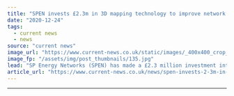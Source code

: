 ```yaml
---
title: "SPEN invests £2.3m in 3D mapping technology to improve network resilience"
date: "2020-12-24"
tags: 
  - current news
  - news
source: "current news"
image_url: "https://www.current-news.co.uk/static/images/_400x400_crop_center-center/Lidar-power-lines-image-SPEN.jpg"
image_fp: "/assets/img/post_thumbnails/135.jpg"
lead: "​SP Energy Networks (SPEN) has made a £2.3 million investment into technology that creates 3D maps of electricity maps."
article_url: "https://www.current-news.co.uk/news/spen-invests-2-3m-in-3d-mapping-technology-to-improve-network-resilience?utm_source=rss-feeds&utm_medium=rss&utm_campaign=rss"
---
```


---
